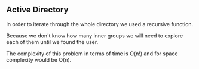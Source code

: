 ## Active Directory ##

In order to iterate through the whole directory we used a recursive function.

Because we don't know how many inner groups we will need to explore each of them until we found the user.

The complexity of this problem in terms of time is O(n!) and for space complexity would be O(n).